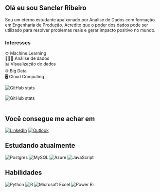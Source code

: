 ## Olá eu sou Sancler Ribeiro

Sou um eterno estudante apaixonado por Analise de Dados com formação em Engenharia de Produção. Acredito que o poder dos dados pode ser utilizado para resolver problemas reais e gerar impacto positivo no mundo.
 <br>

### Interesses

⚙️	Machine Learning <br>
👨🏾‍💻	Análise de dados<br>
📊 Visualização de dados<br>
🌐	Big Data<br>
🖥️	Cloud Computing<br>


![GitHub stats](https://github-readme-stats.vercel.app/api?username=sanclerluiz&&show_icons=true&theme=onedark) <br><br>
![GitHub stats](https://github-readme-stats.vercel.app/api/top-langs/?username=sanclerluiz&show_icons=true&theme=onedark)<br><br>

## Você consegue me achar em
[![LinkedIn](https://img.shields.io/badge/linkedin-%230077B5.svg?style=Flat-square&logo=Linkedin&logoColor=white)](https://www.linkedin.com/in/sancler-luiz-ribeiro-562850146/)
[![Outlook](https://img.shields.io/badge/Email-0078D4?style=Flat-square&logo=microsoft-outlook&logoColor=white)](mailto:sanclerluiiz@hotmail.com.com)

## Estudando atualmente
![Postgres](https://img.shields.io/badge/postgres-%23316192.svg?style=Flat-square&logo=postgresql&logoColor=white)
![MySQL](https://img.shields.io/badge/mysql-4479A1.svg?style=Flat-square&logo=mysql&logoColor=white)
![Azure](https://img.shields.io/badge/azure-%230072C6.svg?style=Flat-square&logo=microsoftazure&logoColor=white)
![JavaScript](https://img.shields.io/badge/javascript-%23323330.svg?style=Flat-square&logo=javascript&logoColor=%23F7DF1E)

## Habilidades
![Python](https://img.shields.io/badge/python-3670A0?style=Flat-square&logo=python&logoColor=ffdd54)
![R](https://img.shields.io/badge/r-%23276DC3.svg?style=Flat-square&logo=r&logoColor=white)
![Microsoft Excel](https://img.shields.io/badge/Microsoft_Excel-217346?style=Flat-square&logo=microsoft-excel&logoColor=white)
![Power Bi](https://img.shields.io/badge/power_bi-F2C811?style=Flat-square&logo=powerbi&logoColor=black)


